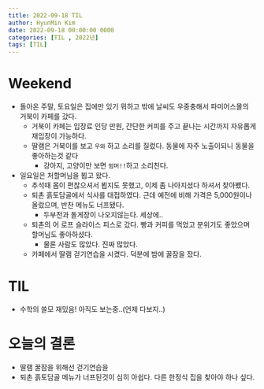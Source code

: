 ```yaml
---
title: 2022-09-18 TIL
author: HyunMin Kim
date: 2022-09-18 00:00:00 0000
categories: [TIL , 2022년]
tags: [TIL]
---
```


# Weekend
- 돌아온 주말, 토요일은 집에만 있기 뭐하고 밖에 날씨도 우중충해서 파미어스몰의 거북이 카페를 갔다.
    - 거북이 카페는 입장료 인당 만원, 간단한 커피를 주고 끝나는 시간까지 자유롭게 재입장이 가능하다.
    - 딸램은 거북이를 보고 `우와` 하고 소리를 질렀다. 동물에 자주 노출이되니 동물을 좋아하는것 같다
        - 강아지, 고양이만 보면 `멈머!!`하고 소리친다.
- 일요일은 처할머님을 뵙고 왔다.
    - 추석때 몸이 편찮으셔서 뵙지도 못했고, 이제 좀 나아지셨다 하셔서 찾아뵀다.
    - 퇴촌 흙토담골에서 식사를 대접하였다. 근데 예전에 비해 가격은 5,000원이나 올랐으며, 반찬 메뉴도 너프됐다.
        - 두부전과 돌게장이 나오지않는다. 세상에..
    - 퇴촌의 어 로프 슬라이스 피스로 갔다. 빵과 커피를 먹었고 분위기도 좋았으며 할머님도 좋아하셨다.
        - 물론 사람도 많았다. 진짜 많았다.
    - 카페에서 딸램 걷기연습을 시켰다. 덕분에 밤에 꿀잠을 잤다.


# TIL
- 수학의 쓸모 재밌음! 아직도 보는중..(언제 다보지..)

# 오늘의 결론
- 딸램 꿀잠을 위해선 걷기연습을
- 퇴촌 흙토담골 메뉴가 너프된것이 심히 아쉽다. 다른 한정식 집을 찾아야 하나 싶다.